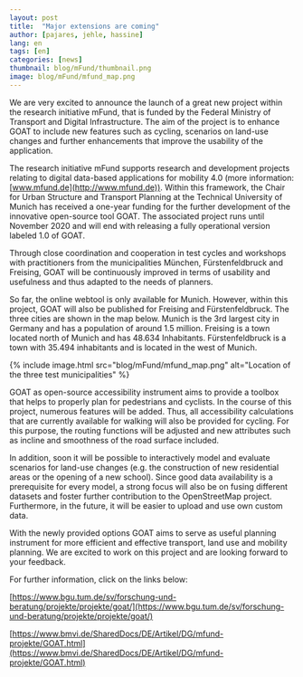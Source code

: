 ```yaml
---
layout: post
title:  "Major extensions are coming"
author: [pajares, jehle, hassine]
lang: en
tags: [en]
categories: [news]
thumbnail: blog/mFund/thumbnail.png
image: blog/mFund/mfund_map.png
---
```


We are very excited to announce the launch of a great new project within the research initiative mFund, that is funded by the Federal Ministry of Transport and Digital Infrastructure. The aim of the project is to enhance GOAT to include new features such as cycling, scenarios on land-use changes and further enhancements that improve the usability of the application.  

The research initiative mFund supports research and development projects relating to digital data-based applications for mobility 4.0 (more information: [www.mfund.de](http://www.mfund.de)). Within this framework, the Chair for Urban Structure and Transport Planning at the Technical University of Munich has received a one-year funding for the further development of the innovative open-source tool GOAT. The associated project runs until November 2020 and will end with releasing a fully operational version labeled 1.0 of GOAT.

Through close coordination and cooperation in test cycles and workshops with practitioners from the municipalities München, Fürstenfeldbruck and Freising, GOAT will be continuously improved in terms of usability and usefulness and thus adapted to the needs of planners.

So far, the online webtool is only available for Munich. However, within this project, GOAT will also be published for Freising and Fürstenfeldbruck. The three cities are shown in the map below. Munich is the 3rd largest city in Germany and has a population of around 1.5 million. Freising is a town located north of Munich and has 48.634 Inhabitants. Fürstenfeldbruck is a town with 35.494 inhabitants and is located in the west of Munich.

{% include image.html src="blog/mFund/mfund_map.png" alt="Location of the three test municipalities" %}

GOAT as open-source accessibility instrument aims to provide a toolbox that helps to properly plan for pedestrians and cyclists. In the course of this project, numerous features will be added. Thus, all accessibility calculations that are currently available for walking will also be provided for cycling. For this purpose, the routing functions will be adjusted and new attributes such as incline and smoothness of the road surface included.

In addition, soon it will be possible to interactively model and evaluate scenarios for land-use changes (e.g. the construction of new residential areas or the opening of a new school). Since good data availability is a prerequisite for every model, a strong focus will also be on fusing different datasets and foster further contribution to the OpenStreetMap project. Furthermore, in the future, it will be easier to upload and use own custom data.

With the newly provided options GOAT aims to serve as useful planning instrument for more efficient and effective transport, land use and mobility planning. We are excited to work on this project and are looking forward to your feedback.

For further information, click on the links below:

[https://www.bgu.tum.de/sv/forschung-und-beratung/projekte/projekte/goat/](https://www.bgu.tum.de/sv/forschung-und-beratung/projekte/projekte/goat/)

[https://www.bmvi.de/SharedDocs/DE/Artikel/DG/mfund-projekte/GOAT.html](https://www.bmvi.de/SharedDocs/DE/Artikel/DG/mfund-projekte/GOAT.html)
